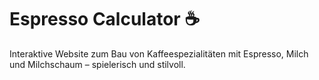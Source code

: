 # Espresso Calculator ☕️

Interaktive Website zum Bau von Kaffeespezialitäten mit Espresso, Milch und Milchschaum – spielerisch und stilvoll.
